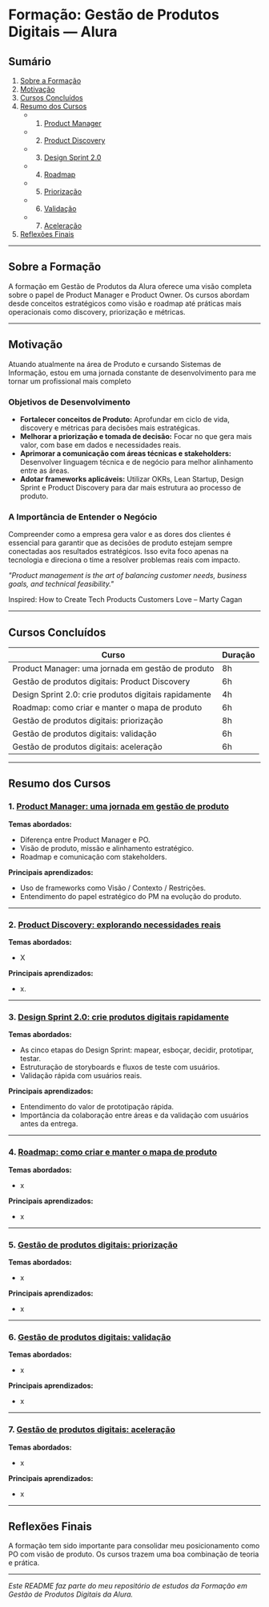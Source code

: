 # Formação: Gestão de Produtos Digitais — Alura

## Sumário

1. [Sobre a Formação](#sobre-a-formação)
2. [Motivação](#motivação)
3. [Cursos Concluídos](#cursos-concluídos)
4. [Resumo dos Cursos](#resumo-dos-cursos)
   - 1. [Product Manager](#product-manager:-uma-jornada-em-gestão-de-produto)
   - 2. [Product Discovery](#product-discovery:-explorando-necessidades-reais)
   - 3. [Design Sprint 2.0](#design-sprint-2.0:-crie-produtos-digitais-rapidamente)
   - 4. [Roadmap](#roadmap:-como-criar-e-manter-o-mapa-de-produto)
   - 5. [Priorização](#gestão-de-produtos-digitais:-priorização)
   - 6. [Validação](#gestão-de-produtos-digitais:-validação)
   - 7. [Aceleração](#gestão-de-produtos-digitais:-aceleração)
5. [Reflexões Finais](#resumo-dos-cursos)

---

## Sobre a Formação

A formação em Gestão de Produtos da Alura oferece uma visão completa sobre o papel de Product Manager e Product Owner. Os cursos abordam desde conceitos estratégicos como visão e roadmap até práticas mais operacionais como discovery, priorização e métricas.

---

## Motivação

Atuando atualmente na área de Produto e cursando Sistemas de Informação, estou em uma jornada constante de desenvolvimento para me tornar um profissional mais completo

### Objetivos de Desenvolvimento
- **Fortalecer conceitos de Produto:** Aprofundar em ciclo de vida, discovery e métricas para decisões mais estratégicas.
- **Melhorar a priorização e tomada de decisão:** Focar no que gera mais valor, com base em dados e necessidades reais.
- **Aprimorar a comunicação com áreas técnicas e stakeholders:** Desenvolver linguagem técnica e de negócio para melhor alinhamento entre as áreas.
- **Adotar frameworks aplicáveis:** Utilizar OKRs, Lean Startup, Design Sprint e Product Discovery para dar mais estrutura ao processo de produto.

### A Importância de Entender o Negócio

Compreender como a empresa gera valor e as dores dos clientes é essencial para garantir que as decisões de produto estejam sempre conectadas aos resultados estratégicos. Isso evita foco apenas na tecnologia e direciona o time a resolver problemas reais com impacto.

*"Product management is the art of balancing customer needs, business goals, and technical feasibility."*

Inspired: How to Create Tech Products Customers Love – Marty Cagan


---

## Cursos Concluídos

| Curso | Duração |
|------|--------|
| Product Manager: uma jornada em gestão de produto | 8h |
| Gestão de produtos digitais: Product Discovery | 6h |
| Design Sprint 2.0: crie produtos digitais rapidamente | 4h |
| Roadmap: como criar e manter o mapa de produto |6h |
| Gestão de produtos digitais: priorização | 8h |
| Gestão de produtos digitais: validação | 6h |
| Gestão de produtos digitais: aceleração | 6h |

---

## Resumo dos Cursos
 
### 1. [Product Manager: uma jornada em gestão de produto](/Product%20Manager)
 
**Temas abordados:**
 
- Diferença entre Product Manager e PO.
- Visão de produto, missão e alinhamento estratégico.
- Roadmap e comunicação com stakeholders.
 
**Principais aprendizados:**
 
- Uso de frameworks como Visão / Contexto / Restrições.
- Entendimento do papel estratégico do PM na evolução do produto.
 
---
 
### 2. [Product Discovery: explorando necessidades reais](/Product%20Discovery)
 
**Temas abordados:**
 
- X
 
**Principais aprendizados:**
 
- x.
 
---
 
### 3. [Design Sprint 2.0: crie produtos digitais rapidamente](/Design%20Sprint)
 
**Temas abordados:**
 
- As cinco etapas do Design Sprint: mapear, esboçar, decidir, prototipar, testar.
- Estruturação de storyboards e fluxos de teste com usuários.
- Validação rápida com usuários reais.
 
**Principais aprendizados:**
 
- Entendimento do valor de prototipação rápida.
- Importância da colaboração entre áreas e da validação com usuários antes da entrega.
 
---

### 4. [Roadmap: como criar e manter o mapa de produto](/Roadmap)
 
**Temas abordados:**
 
- x
 
**Principais aprendizados:**
 
- x
 
---

### 5. [Gestão de produtos digitais: priorização](/Priorização)
 
**Temas abordados:**
 
- x
 
**Principais aprendizados:**
 
- x
 
---

### 6. [Gestão de produtos digitais: validação](/Validação)
 
**Temas abordados:**
 
- x
 
**Principais aprendizados:**
 
- x
 
---

### 7. [Gestão de produtos digitais: aceleração](/Aceleração)
 
**Temas abordados:**
 
- x
 
**Principais aprendizados:**
 
- x
 
---
 ## Reflexões Finais
 
A formação tem sido importante para consolidar meu posicionamento como PO com visão de produto. Os cursos trazem uma boa combinação de teoria e prática.
 
---
 
*Este README faz parte do meu repositório de estudos da Formação em Gestão de Produtos Digitais da Alura.*
